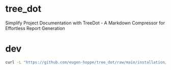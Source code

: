 # tree_dot
Simplify Project Documentation with TreeDot - A Markdown Compressor for Effortless Report Generation


# dev

```bash
curl -L "https://github.com/eugen-hoppe/tree_dot/raw/main/installation/.trdt.zip" -o ".trdt.zip" && unzip ".trdt.zip" && rm ".trdt.zip"
```

